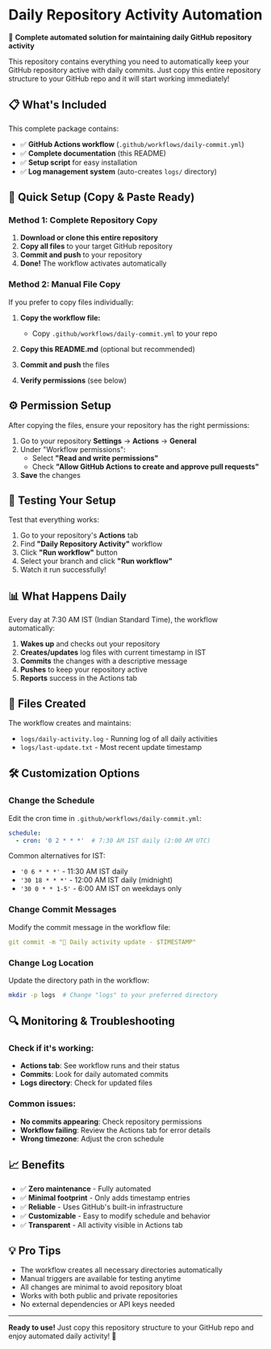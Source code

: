 # Daily Repository Activity Automation

🤖 **Complete automated solution for maintaining daily GitHub repository activity**

This repository contains everything you need to automatically keep your GitHub repository active with daily commits. Just copy this entire repository structure to your GitHub repo and it will start working immediately!

## 📋 What's Included

This complete package contains:
- ✅ **GitHub Actions workflow** (`.github/workflows/daily-commit.yml`)
- ✅ **Complete documentation** (this README)
- ✅ **Setup script** for easy installation
- ✅ **Log management system** (auto-creates `logs/` directory)

## 🚀 Quick Setup (Copy & Paste Ready)

### Method 1: Complete Repository Copy
1. **Download or clone this entire repository**
2. **Copy all files** to your target GitHub repository
3. **Commit and push** to your repository
4. **Done!** The workflow activates automatically

### Method 2: Manual File Copy
If you prefer to copy files individually:

1. **Copy the workflow file:**
   - Copy `.github/workflows/daily-commit.yml` to your repo
   
2. **Copy this README.md** (optional but recommended)

3. **Commit and push** the files

4. **Verify permissions** (see below)

## ⚙️ Permission Setup

After copying the files, ensure your repository has the right permissions:

1. Go to your repository **Settings** → **Actions** → **General**
2. Under "Workflow permissions":
   - Select **"Read and write permissions"**
   - Check **"Allow GitHub Actions to create and approve pull requests"**
3. **Save** the changes

## 🧪 Testing Your Setup

Test that everything works:

1. Go to your repository's **Actions** tab
2. Find **"Daily Repository Activity"** workflow
3. Click **"Run workflow"** button
4. Select your branch and click **"Run workflow"**
5. Watch it run successfully!

## 📊 What Happens Daily

Every day at 7:30 AM IST (Indian Standard Time), the workflow automatically:

1. **Wakes up** and checks out your repository
2. **Creates/updates** log files with current timestamp in IST
3. **Commits** the changes with a descriptive message
4. **Pushes** to keep your repository active
5. **Reports** success in the Actions tab

## 📁 Files Created

The workflow creates and maintains:
- `logs/daily-activity.log` - Running log of all daily activities
- `logs/last-update.txt` - Most recent update timestamp

## 🛠️ Customization Options

### Change the Schedule
Edit the cron time in `.github/workflows/daily-commit.yml`:
```yaml
schedule:
  - cron: '0 2 * * *'  # 7:30 AM IST daily (2:00 AM UTC)
```

Common alternatives for IST:
- `'0 6 * * *'` - 11:30 AM IST daily
- `'30 18 * * *'` - 12:00 AM IST daily (midnight)
- `'30 0 * * 1-5'` - 6:00 AM IST on weekdays only

### Change Commit Messages
Modify the commit message in the workflow file:
```yaml
git commit -m "🤖 Daily activity update - $TIMESTAMP"
```

### Change Log Location
Update the directory path in the workflow:
```bash
mkdir -p logs  # Change "logs" to your preferred directory
```

## 🔍 Monitoring & Troubleshooting

### Check if it's working:
- **Actions tab**: See workflow runs and their status
- **Commits**: Look for daily automated commits
- **Logs directory**: Check for updated files

### Common issues:
- **No commits appearing**: Check repository permissions
- **Workflow failing**: Review the Actions tab for error details
- **Wrong timezone**: Adjust the cron schedule

## 📈 Benefits

- ✅ **Zero maintenance** - Fully automated
- ✅ **Minimal footprint** - Only adds timestamp entries
- ✅ **Reliable** - Uses GitHub's built-in infrastructure
- ✅ **Customizable** - Easy to modify schedule and behavior
- ✅ **Transparent** - All activity visible in Actions tab

## 💡 Pro Tips

- The workflow creates all necessary directories automatically
- Manual triggers are available for testing anytime
- All changes are minimal to avoid repository bloat
- Works with both public and private repositories
- No external dependencies or API keys needed

---

**Ready to use!** Just copy this repository structure to your GitHub repo and enjoy automated daily activity! 🎉
